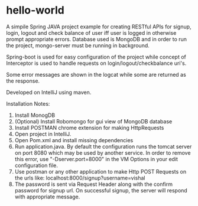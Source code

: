 # hello-world

A simpile Spring JAVA project example for creating RESTful APIs for signup, login, logout and check balance of user iff user is logged in otherwise prompt appropriate errors.
Database used is MongoDB and in order to run the project, mongo-server must be running in background.

Spring-boot is used for easy configuration of the project while concept of Interceptor is used to handle requests on login/logout/checkbalance uri's.

Some error messages are shown in the logcat while some are returned as the response.

Developed on IntelliJ using maven.

Installation Notes:

1. Install MonogDB
2. (Optional) Install Robomongo for gui view of MongoDB database
3. Install POSTMAN chrome extension for making HttpRequests
4. Open project in IntelliJ.
5. Open Pom.xml and install missing dependencies
6. Run application.java. By default the configuration runs the tomcat server on port 8080 which may be used by another service. In order to remove this error, use "-Dserver.port=8000" in the VM Options in your edit configuration file.
7. Use postman or any other application to make Http POST Requests on the urls like: localhost:8000/signup?username=vishal
8. The password is sent via Request Header along with the confirm password for signup url. On successful signup, the server will respond with appropriate message.
